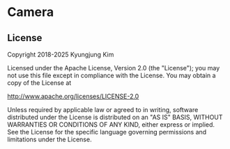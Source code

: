 # Camera

<!--
<img src="screenshot_1.png" width="277" height="600">. <img src="screenshot_2.png" width="277" height="600">  
<img src="screenshot_3.png" width="277" height="600">. <img src="screenshot_4.png" width="277" height="600"> -->


License
-------

Copyright 2018-2025 Kyungjung Kim

Licensed under the Apache License, Version 2.0 (the "License");
you may not use this file except in compliance with the License.
You may obtain a copy of the License at

http://www.apache.org/licenses/LICENSE-2.0

Unless required by applicable law or agreed to in writing, software
distributed under the License is distributed on an "AS IS" BASIS,
WITHOUT WARRANTIES OR CONDITIONS OF ANY KIND, either express or implied.
See the License for the specific language governing permissions and
limitations under the License.
